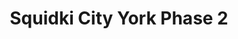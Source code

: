 ---
slug: squidki-city-york-phase-2
title: Squidki City York Phase 2
description: "Squidki City York Phase 2 is an exciting online game. Play for free directly in your browser!"
icon: /images/new_mods/Sprunki City York Phase 2.png
url: https://wowtbc.net/sprunkin/city-york-phase2/index.html
previewImage: /images/new_mods/Sprunki City York Phase 2.png
type: new mods

# SEO配置
seo:
  title: "Squidki City York Phase 2 - Play Free Online Game | Fun Browser Games"
  description: "Squidki City York Phase 2 - Play this fun online game for free in your browser. No download required!"
  ogImage: "/images/new_mods/Sprunki City York Phase 2.png"
  keywords: "squidki-city-york-phase-2, online game, browser game, free game, new mods game, play online"

videoUrls:
  - https://www.youtube.com/embed/example1
  - https://www.youtube.com/embed/example2

whyPlay:
  title: "Why Play Squidki City York Phase 2?"
  items:
    - "Immersive Gameplay: Squidki City York Phase 2 offers an engaging and immersive gaming experience that will keep you entertained for hours"
    - "Challenging Levels: Test your skills with increasingly difficult challenges and obstacles"
    - "Beautiful Graphics: Enjoy stunning visuals and smooth animations that bring the game world to life"
    - "Regular Updates: New content and features are added regularly to keep the game fresh and exciting"
    - "Free to Play: Experience all the fun without spending a penny"
    - "Community Features: Connect with other players, share strategies, and compete for high scores"
    - "Cross-Platform: Play on any device with a web browser, no downloads required"

features:
  title: "Key Features of Squidki City York Phase 2"
  image: "/images/new_mods/Sprunki City York Phase 2.png"
  items:
    - "Intuitive Controls: Easy to learn controls make Squidki City York Phase 2 accessible for players of all skill levels"
    - "Multiple Game Modes: Enjoy various gameplay options that provide different challenges and experiences"
    - "Character Customization: Personalize your gaming experience with unique characters and items"
    - "Achievement System: Complete special tasks to earn rewards and recognition"
    - "Leaderboards: Compete with players worldwide and see who can achieve the highest scores"

characteristics:
  title: "Game Characteristics"
  image: "/images/new_mods/Sprunki City York Phase 2.png"
  items:
    - "Genre: New mods game with elements of strategy and skill"
    - "Difficulty: Suitable for both casual gamers and those seeking a challenge"
    - "Play Time: Quick sessions or extended gameplay, depending on your preference"
    - "Art Style: Vibrant and engaging visuals that enhance the gaming experience"
    - "Sound Design: Immersive audio that complements the gameplay perfectly"

info: "Squidki City York Phase 2 is an exciting online game that offers players a unique and engaging gaming experience. With its intuitive controls, stunning visuals, and challenging gameplay, Squidki City York Phase 2 provides hours of entertainment for players of all ages and skill levels. Whether you're looking for a quick gaming session during a break or an extended play session, Squidki City York Phase 2 delivers an immersive experience that will keep you coming back for more. The game features multiple levels of increasing difficulty, ensuring that players are constantly challenged as they progress. With regular updates adding new content and features, Squidki City York Phase 2 remains fresh and exciting, providing endless entertainment options for its growing community of players."

howToPlayIntro: "Welcome to Squidki City York Phase 2! This guide will walk you through the basics and help you master the game. Whether you're a beginner or looking to improve your skills, these tips and instructions will enhance your gaming experience."

howToPlaySteps:
  - title: "Getting Started"
    description: "Begin your Squidki City York Phase 2 adventure by familiarizing yourself with the controls. Use your keyboard or mouse to navigate through the game interface. The tutorial will guide you through the basic mechanics and help you understand the objectives."
  - title: "Understanding the Objectives"
    description: "In Squidki City York Phase 2, your main goal is to progress through levels by completing specific objectives. Each level presents unique challenges that require different strategies and approaches."
  - title: "Mastering the Controls"
    description: "Practice using the controls to improve your precision and reaction time. Squidki City York Phase 2 requires quick reflexes and strategic thinking to overcome obstacles and defeat opponents."
  - title: "Utilizing Power-ups"
    description: "Collect power-ups throughout the game to enhance your abilities and overcome difficult challenges. Each power-up offers unique advantages that can be crucial for success."
  - title: "Developing Strategies"
    description: "As you progress in Squidki City York Phase 2, develop effective strategies for different scenarios. Analyze patterns, anticipate challenges, and adapt your approach to maximize your performance."

faq:
  title: "Frequently Asked Questions about Squidki City York Phase 2"
  items:
    - question: "Is Squidki City York Phase 2 free to play?"
      answer: "Yes, Squidki City York Phase 2 is completely free to play directly in your web browser. No downloads or purchases are required to enjoy the full game experience."
    - question: "Can I play Squidki City York Phase 2 on mobile devices?"
      answer: "Yes, Squidki City York Phase 2 is optimized for both desktop and mobile play. You can enjoy the game on any device with a web browser and internet connection."
    - question: "Are there any in-game purchases?"
      answer: "While Squidki City York Phase 2 is free to play, there may be optional in-game purchases available for cosmetic items or additional features that don't affect core gameplay."
    - question: "How often is Squidki City York Phase 2 updated?"
      answer: "The developers regularly update Squidki City York Phase 2 with new content, features, and improvements based on player feedback and game performance."
    - question: "Can I play Squidki City York Phase 2 offline?"
      answer: "Currently, Squidki City York Phase 2 requires an internet connection to play as it's a browser-based online game."
    - question: "Is Squidki City York Phase 2 suitable for children?"
      answer: "Yes, Squidki City York Phase 2 is designed to be family-friendly and suitable for players of all ages."
    - question: "How do I report bugs or issues?"
      answer: "If you encounter any problems while playing Squidki City York Phase 2, you can report them through the game's support page or contact the developers directly through their website."
    - question: "Still Have Questions?"
      answer: "If you have additional questions about Squidki City York Phase 2 that aren't covered in this FAQ, please visit our support center or contact our customer service team for assistance."
---